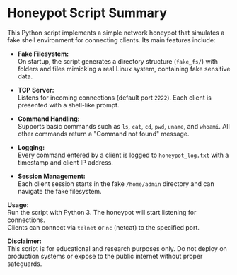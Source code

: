 # Honeypot Script Summary

This Python script implements a simple network honeypot that simulates a fake shell environment for connecting clients. Its main features include:

- **Fake Filesystem:**  
  On startup, the script generates a directory structure (`fake_fs/`) with folders and files mimicking a real Linux system, containing fake sensitive data.

- **TCP Server:**  
  Listens for incoming connections (default port `2222`). Each client is presented with a shell-like prompt.

- **Command Handling:**  
  Supports basic commands such as `ls`, `cat`, `cd`, `pwd`, `uname`, and `whoami`. All other commands return a "Command not found" message.

- **Logging:**  
  Every command entered by a client is logged to `honeypot_log.txt` with a timestamp and client IP address.

- **Session Management:**  
  Each client session starts in the fake `/home/admin` directory and can navigate the fake filesystem.

**Usage:**  
Run the script with Python 3. The honeypot will start listening for connections.  
Clients can connect via `telnet` or `nc` (netcat) to the specified port.

**Disclaimer:**  
This script is for educational and research purposes only. Do not deploy on production systems or expose to the public internet without proper safeguards.
